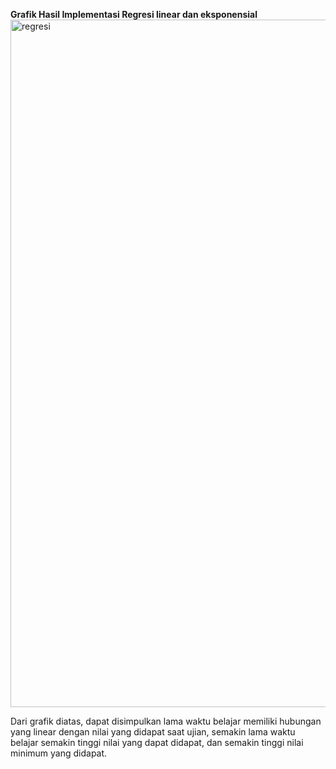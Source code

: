 **Grafik Hasil Implementasi Regresi linear dan eksponensial**
<img width="1100" alt="regresi" src="https://github.com/nadhif9/implementasi-regresi-pada-performa-belajar-siswa/assets/135530465/6af0768d-4050-42f0-ade9-72abe64073bc">

Dari grafik diatas, dapat disimpulkan lama waktu belajar memiliki hubungan yang linear dengan nilai yang didapat saat ujian, semakin lama waktu belajar semakin tinggi nilai yang dapat didapat, dan semakin tinggi nilai minimum yang didapat.
